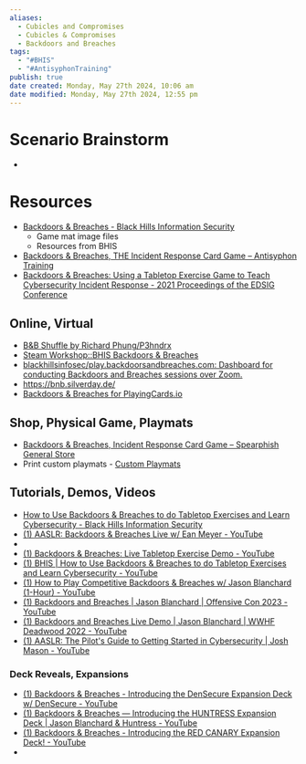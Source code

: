 ```yaml
---
aliases:
  - Cubicles and Compromises
  - Cubicles & Compromises
  - Backdoors and Breaches
tags:
  - "#BHIS"
  - "#AntisyphonTraining"
publish: true
date created: Monday, May 27th 2024, 10:06 am
date modified: Monday, May 27th 2024, 12:55 pm
---
```


# Scenario Brainstorm
- 
# Resources
- [Backdoors & Breaches - Black Hills Information Security](https://www.blackhillsinfosec.com/projects/backdoorsandbreaches/)
	- Game mat image files
	- Resources from BHIS
- [Backdoors & Breaches, THE Incident Response Card Game – Antisyphon Training](https://www.antisyphontraining.com/backdoors-and-breaches/)
- [Backdoors & Breaches: Using a Tabletop Exercise Game to Teach Cybersecurity Incident Response - 2021 Proceedings of the EDSIG Conference](https://proc.iscap.info/2021/pdf/5562.pdf)
## Online, Virtual
- [B&B Shuffle by Richard Phung/P3hndrx](https://play.backdoorsandbreaches.com/)
- [Steam Workshop::BHIS Backdoors & Breaches](https://steamcommunity.com/sharedfiles/filedetails/?id=2401033477)
- [blackhillsinfosec/play.backdoorsandbreaches.com: Dashboard for conducting Backdoors and Breaches sessions over Zoom.](https://github.com/blackhillsinfosec/play.backdoorsandbreaches.com) 
- https://bnb.silverday.de/
- [Backdoors & Breaches for PlayingCards.io](https://github.com/FirmGuardian/backdoors-and-breaches-pcio)
## Shop, Physical Game, Playmats
- [Backdoors & Breaches, Incident Response Card Game – Spearphish General Store](https://spearphish-general-store.myshopify.com/collections/backdoors-breaches-incident-response-card-game)
- Print custom playmats - [Custom Playmats](https://www.inkedgaming.com/pages/custom-playmats-1) 
## Tutorials, Demos, Videos
- [How to Use Backdoors & Breaches to do Tabletop Exercises and Learn Cybersecurity - Black Hills Information Security](https://www.blackhillsinfosec.com/how-to-use-backdoors-breaches/) 
- [(1) AASLR: Backdoors & Breaches Live w/ Ean Meyer - YouTube](https://www.youtube.com/watch?v=0hAeEQRBVIs)
- 
- [(1) Backdoors & Breaches: Live Tabletop Exercise Demo - YouTube](https://www.youtube.com/watch?v=-g_CRiaS6-4) 
- [(1) BHIS | How to Use Backdoors & Breaches to do Tabletop Exercises and Learn Cybersecurity - YouTube](https://www.youtube.com/watch?v=pMY2HXUrKsg) 
- [(1) How to Play Competitive Backdoors & Breaches w/ Jason Blanchard (1-Hour) - YouTube](https://www.youtube.com/watch?v=nTwvGA8_8YA) 
- [(1) Backdoors and Breaches | Jason Blanchard | Offensive Con 2023 - YouTube](https://www.youtube.com/watch?v=xFF9yn9s0I8)
- [(1) Backdoors and Breaches Live Demo | Jason Blanchard | WWHF Deadwood 2022 - YouTube](https://www.youtube.com/watch?v=HDPaSKn4OYI) 
- [(1) AASLR: The Pilot's Guide to Getting Started in Cybersecurity | Josh Mason - YouTube](https://www.youtube.com/watch?v=ontSQpRV4AM) 
### Deck Reveals, Expansions
- [(1) Backdoors & Breaches - Introducing the DenSecure Expansion Deck w/ DenSecure - YouTube](https://www.youtube.com/watch?v=JO71FrNxp1M) 
- [(1) Backdoors & Breaches — Introducing the HUNTRESS Expansion Deck | Jason Blanchard & Huntress - YouTube](https://www.youtube.com/watch?v=VcCLedyms-w)
- [(1) Backdoors & Breaches - Introducing the RED CANARY Expansion Deck! - YouTube](https://www.youtube.com/watch?v=F6v0AjdNdiA)
- 